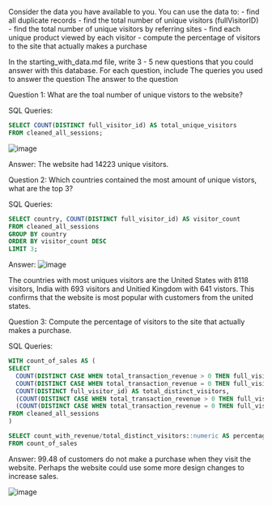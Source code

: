 Consider the data you have available to you. You can use the data to: - find all duplicate records - find the total number of unique visitors (fullVisitorID) - find the total number of unique visitors by referring sites - find each unique product viewed by each visitor - compute the percentage of visitors to the site that actually makes a purchase

In the starting_with_data.md file, write 3 - 5 new questions that you could answer with this database. For each question, include The queries you used to answer the question The answer to the question

Question 1:  What are the toal number of unique vistors to the website?

SQL Queries: 

``` sql
SELECT COUNT(DISTINCT full_visitor_id) AS total_unique_visitors
FROM cleaned_all_sessions;
```
![image](https://github.com/Christopher-DSA/SQL-Project/assets/132075292/b23bd889-f17b-46d5-adc8-c9205cda0c4c)


Answer: 
 The website had 14223 unique visitors.


Question 2: Which countries contained the most amount of unique vistors, what are the top 3?

SQL Queries:

``` sql
SELECT country, COUNT(DISTINCT full_visitor_id) AS visitor_count
FROM cleaned_all_sessions
GROUP BY country
ORDER BY visitor_count DESC
LIMIT 3;
```
Answer:
![image](https://github.com/Christopher-DSA/SQL-Project/assets/132075292/c63b9a0d-3519-413a-a672-5a9b9a33ef90)


The countries with most uniques visitors are the United States with 8118 visitors, India with 693 visitors and Unitied Kingdom with 641 vistors.
This confirms that the website is most popular with customers from the united states.

Question 3:  Compute the percentage of visitors to the site that actually makes a purchase.

SQL Queries:

``` sql
WITH count_of_sales AS (
SELECT
  COUNT(DISTINCT CASE WHEN total_transaction_revenue > 0 THEN full_visitor_id END) AS count_with_revenue,
  COUNT(DISTINCT CASE WHEN total_transaction_revenue = 0 THEN full_visitor_id END) AS count_zero_revenue,
  COUNT(DISTINCT full_visitor_id) AS total_distinct_visitors,
  (COUNT(DISTINCT CASE WHEN total_transaction_revenue > 0 THEN full_visitor_id END) * 100.0 / COUNT(DISTINCT full_visitor_id)) AS percentage_with_revenue,
  (COUNT(DISTINCT CASE WHEN total_transaction_revenue = 0 THEN full_visitor_id END) * 100.0 / COUNT(DISTINCT full_visitor_id)) AS percentage_zero_revenue
FROM cleaned_all_sessions
)

SELECT count_with_revenue/total_distinct_visitors::numeric AS percentage_with_revenue, count_zero_revenue/total_distinct_visitors::numeric AS percentage_with_zero_revenue
FROM count_of_sales
```
Answer: 99.48 of customers do not make a purchase when they visit the website. Perhaps the website could use some more design changes to increase sales.

![image](https://github.com/Christopher-DSA/SQL-Project/assets/132075292/f3d884b6-00d5-49a8-b650-2a0b298546d9)

